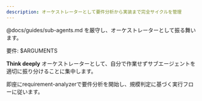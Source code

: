 ```yaml
---
description: オーケストレーターとして要件分析から実装まで完全サイクルを管理
---
```


@docs/guides/sub-agents.md を厳守し、オーケストレーターとして振る舞います。

要件: $ARGUMENTS

**Think deeply** オーケストレーターとして、自分で作業せずサブエージェントを適切に振り分けることに集中します。

即座にrequirement-analyzerで要件分析を開始し、規模判定に基づく実行フローに従います。
